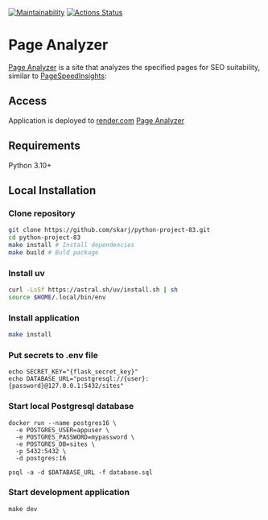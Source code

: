 [![Maintainability](https://api.codeclimate.com/v1/badges/e3ca9c69384cf7c1a059/maintainability)](https://codeclimate.com/github/skarj/python-project-50/maintainability)
[![Actions Status](https://github.com/skarj/python-project-83/actions/workflows/hexlet-check.yml/badge.svg)](https://github.com/skarj/python-project-83/actions)

# Page Analyzer
[Page Analyzer](https://python-project-83-yclu.onrender.com/) is a site that analyzes the specified pages for SEO suitability, similar to [PageSpeed ​​Insights](https://pagespeed.web.dev/):

## Access
Application is deployed to [render.com](https://render.com/)
[Page Analyzer](https://python-project-83-yclu.onrender.com/)

## Requirements
Python 3.10+

## Local Installation
### Clone repository
```bash
git clone https://github.com/skarj/python-project-83.git
cd python-project-83
make install # Install dependencies
make build # Buld package
```

### Install uv
```bash
curl -LsSf https://astral.sh/uv/install.sh | sh
source $HOME/.local/bin/env
```

### Install application
```bash
make install
```

### Put secrets to .env file
```
echo SECRET_KEY="{flask_secret_key}"
echo DATABASE_URL="postgresql://{user}:{password}@127.0.0.1:5432/sites"
```

### Start local Postgresql database
```
docker run --name postgres16 \
  -e POSTGRES_USER=appuser \
  -e POSTGRES_PASSWORD=mypassword \
  -e POSTGRES_DB=sites \
  -p 5432:5432 \
  -d postgres:16

psql -a -d $DATABASE_URL -f database.sql
```

### Start development application
```
make dev
```
